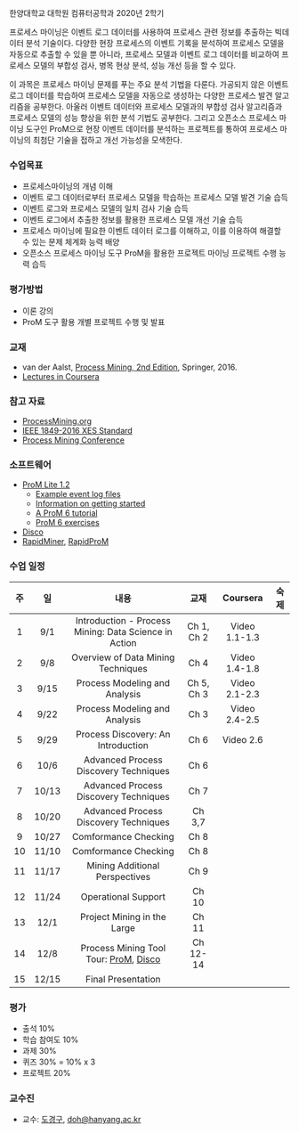한양대학교 대학원 컴퓨터공학과 2020년 2학기

프로세스 마이닝은 이벤트 로그 데이터를 사용하여 프로세스 관련 정보를 추출하는 빅데이터 분석 기술이다. 다양한 현장 프로세스의 이벤트 기록을 분석하여 프로세스 모델을 자동으로 추출할 수 있을 뿐 아니라, 프로세스 모델과 이벤트 로그 데이터를 비교하여 프로세스 모델의 부합성 검사, 병목 현상 분석, 성능 개선 등을 할 수 있다. 

이 과목은 프로세스 마이닝 문제를 푸는 주요 분석 기법을 다룬다. 가공되지 않은 이벤트 로그 데이터를 학습하여 프로세스 모델을 자동으로 생성하는 다양한 프로세스 발견 알고리즘을 공부한다. 아울러 이벤트 데이터와 프로세스 모델과의 부합성 검사 알고리즘과 프로세스 모델의 성능 향상을 위한 분석 기법도 공부한다. 그리고 오픈소스 프로세스 마이닝 도구인 ProM으로 현장 이벤트 데이터를 분석하는 프로젝트를 통하여 프로세스 마이닝의 최첨단 기술을 접하고 개선 가능성을 모색한다. 

### 수업목표

- 프로세스마이닝의 개념 이해
- 이벤트 로그 데이터로부터 프로세스 모델을 학습하는 프로세스 모델 발견 기술 습득
- 이벤트 로그와 프로세스 모델의 일치 검사 기술 습득
- 이벤트 로그에서 추출한 정보를 활용한 프로세스 모델 개선 기술 습득
- 프로세스 마이닝에 필요한 이벤트 데이터 로그를 이해하고, 이를 이용하여 해결할 수 있는 문제 체계화 능력 배양
- 오픈소스 프로세스 마이닝 도구 ProM을 활용한 프로젝트 마이닝 프로젝트 수행 능력 습득

### 평가방법

- 이론 강의
- ProM 도구 활용 개별 프로젝트 수행 및 발표

### 교재

- van der Aalst, [Process Mining, 2nd Edition](https://www.springer.com/gp/book/9783662498507), Springer, 2016.
- [Lectures in Coursera](https://www.coursera.org/learn/process-mining)

### 참고 자료

- [ProcessMining.org](http://www.processmining.org/)
- [IEEE 1849-2016 XES Standard](http://www.xes-standard.org/)
- [Process Mining Conference](https://icpmconference.org/)

### 소프트웨어

- [ProM Lite 1.2](http://www.promtools.org/doku.php)
  - [Example event log files](http://www.promtools.org/prom6/downloads/example-logs.zip)
  - [Information on getting started](http://www.promtools.org/doku.php?id=gettingstarted:start)
  - [A ProM 6 tutorial](http://www.promtools.org/doku.php?id=tutorial:start)
  - [ProM 6 exercises](http://www.promtools.org/doku.php?id=exercises:start)
- [Disco](https://fluxicon.com/disco/)
- [RapidMiner](https://rapidminer.com/), [RapidProM](https://www.rapidprom.org/)

### 수업 일정

| 주 | 일 | 내용                                     | 교재   | Coursera                                                                                          | 숙제 |
|:--:|:--:|:----------------------------------------:|:------:|:---------------------------------------------------------------------------------------------:|:----:|
| 1  |  9/1  |  Introduction - Process Mining: Data Science in Action  | Ch 1, Ch 2 | Video 1.1-1.3  |      |
| 2  |  9/8  |  Overview of Data Mining Techniques |  Ch 4   | Video 1.4-1.8  |      |
| 3  |  9/15  |  Process Modeling and Analysis  | Ch 5, Ch 3 | Video 2.1-2.3  |      |
| 4  |  9/22  |  Process Modeling and Analysis  | Ch 3 | Video 2.4-2.5  |      |
| 5  |  9/29  |  Process Discovery: An Introduction | Ch 6 | Video 2.6  |      |
| 6  |  10/6  |  Advanced Process Discovery Techniques  | Ch 6  |   |      |
| 7  |  10/13  |  Advanced Process Discovery Techniques  | Ch 7 |   |      |
| 8  |  10/20  |  Advanced Process Discovery Techniques  |  Ch 3,7  |   |      |
| 9  |  10/27  |  Comformance Checking  |  Ch 8  |   |      |
| 10 |  11/10  |  Comformance Checking  |   Ch 8   |   |      |
| 11 |  11/17  | Mining Additional Perspectives  | Ch 9  |  |      |
| 12 |  11/24  | Operational Support | Ch 10  |  |      |
| 13 |  12/1  | Project Mining in the Large | Ch 11 |                                                                                               |      |
| 14 |  12/8  | Process Mining Tool Tour: [ProM](https://drive.google.com/drive/folders/10lqB7eSehyB6yMc1HYQUfvQJ40LlUIZ5?usp=sharing), [Disco](https://drive.google.com/drive/folders/13YC06BR0gaUI4j5nk0Dyqm3Q8MkWGGbq?usp=sharing) | Ch 12-14    |                                                                                               |      |
| 15 |  12/15  |  Final Presentation  |      |                                                                                               |      |


### 평가

- 출석 10%
- 학습 참여도 10%
- 과제 30%
- 퀴즈 30% = 10% x 3
- 프로젝트 20%

### 교수진

-	교수: [도경구](http://doggzone.github.io/home), doh@hanyang.ac.kr
